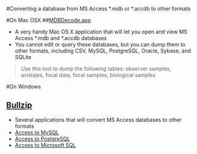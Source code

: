 #Converting a database from MS Access *.mdb or *.accdb to other formats

#On Mac OSX
##[MDBDecode.app](https://itunes.apple.com/us/app/mdb-decode/id651972871?mt=12)
- A very handy Mac OS X application that will let you open and view MS Access *.mdb and *.accdb databases
- You cannot edit or query these databases, but you can dump them to other formats, including CSV, MySQL, PostgreSQL, Oracle, Sybase, and SQLite

> Use this tool to dump the following tables: observer samples, avistajes, focal data, focal samples, biological samples

#On Windows
## [Bullzip](http://www.bullzip.com/download.php)
- Several applications that will convert MS Access databases to other formats
- [Access to MySQL](http://www.bullzip.com/products/a2m/info.php)
- [Access to PostgreSQL](http://www.bullzip.com/products/a2p/info.php)
- [Access to Microsoft SQL](http://www.bullzip.com/products/a2s/info.php)
